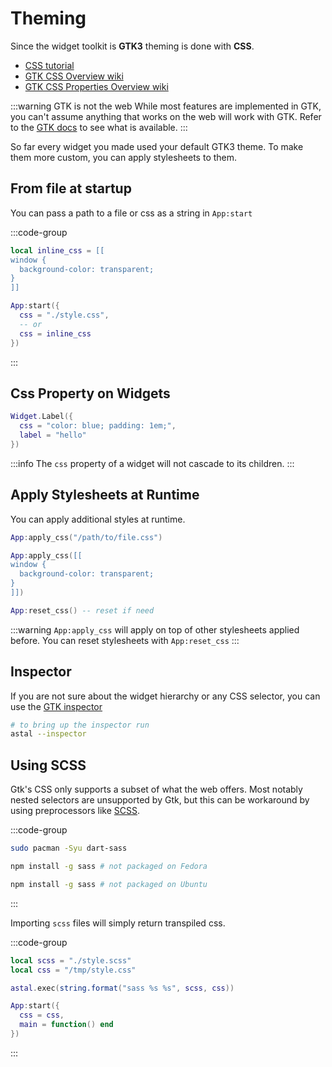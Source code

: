 # Theming

Since the widget toolkit is **GTK3** theming is done with **CSS**.

- [CSS tutorial](https://www.w3schools.com/css/)
- [GTK CSS Overview wiki](https://docs.gtk.org/gtk3/css-overview.html)
- [GTK CSS Properties Overview wiki](https://docs.gtk.org/gtk3/css-properties.html)

:::warning GTK is not the web
While most features are implemented in GTK,
you can't assume anything that works on the web will work with GTK.
Refer to the [GTK docs](https://docs.gtk.org/gtk3/css-overview.html)
to see what is available.
:::

So far every widget you made used your default GTK3 theme.
To make them more custom, you can apply stylesheets to them.

## From file at startup

You can pass a path to a file or css as a string in `App:start`

:::code-group

```lua [init.lua]
local inline_css = [[
window {
  background-color: transparent;
}
]]

App:start({
  css = "./style.css",
  -- or
  css = inline_css
})
```

:::

## Css Property on Widgets

```lua
Widget.Label({
  css = "color: blue; padding: 1em;",
  label = "hello"
})
```

:::info
The `css` property of a widget will not cascade to its children.
:::

## Apply Stylesheets at Runtime

You can apply additional styles at runtime.

```lua
App:apply_css("/path/to/file.css")
```

```lua
App:apply_css([[
window {
  background-color: transparent;
}
]])
```

```lua
App:reset_css() -- reset if need
```

:::warning
`App:apply_css` will apply on top of other stylesheets applied before.
You can reset stylesheets with `App:reset_css`
:::

## Inspector

If you are not sure about the widget hierarchy or any CSS selector,
you can use the [GTK inspector](https://wiki.gnome.org/Projects/GTK/Inspector)

```sh
# to bring up the inspector run
astal --inspector
```

## Using SCSS

Gtk's CSS only supports a subset of what the web offers.
Most notably nested selectors are unsupported by Gtk, but this can be
workaround by using preprocessors like [SCSS](https://sass-lang.com/).

:::code-group

```sh [<i class="devicon-archlinux-plain"></i> Arch]
sudo pacman -Syu dart-sass
```

```sh [<i class="devicon-fedora-plain"></i> Fedora]
npm install -g sass # not packaged on Fedora
```

```sh [<i class="devicon-ubuntu-plain"></i> Ubuntu]
npm install -g sass # not packaged on Ubuntu
```

:::

Importing `scss` files will simply return transpiled css.

:::code-group

```lua [init.lua]
local scss = "./style.scss"
local css = "/tmp/style.css"

astal.exec(string.format("sass %s %s", scss, css))

App:start({
  css = css,
  main = function() end
})
```

:::
